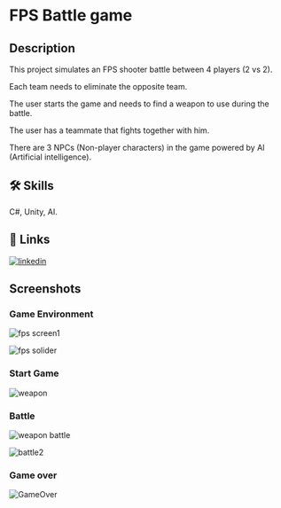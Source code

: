 # FPS Battle game
## Description

This project simulates an FPS shooter battle between 4 players (2 vs 2).

Each team needs to eliminate the opposite team.

The user starts the game and needs to find a weapon to use during the battle.

The user has a teammate that fights together with him.

There are 3 NPCs (Non-player characters) in the game powered by AI (Artificial intelligence).



## 🛠 Skills
C#, Unity, AI.

## 🔗 Links
[![linkedin](https://img.shields.io/badge/linkedin-0A66C2?style=for-the-badge&logo=linkedin&logoColor=white)](https://www.linkedin.com/in/yarin-getter/)

## Screenshots
### Game Environment
![fps screen1](https://user-images.githubusercontent.com/74246091/198892752-ccd4e2e1-816a-4d4d-8e4a-26092da373c7.png)

![fps solider](https://user-images.githubusercontent.com/74246091/198892755-7362d6b2-88b0-4293-932d-e151aee143b4.png)

### Start Game
![weapon](https://user-images.githubusercontent.com/74246091/198892756-b6857bc1-2e0f-4b11-a8db-85d6ab05181b.png)

### Battle
![weapon battle](https://user-images.githubusercontent.com/74246091/198892762-0c62155b-2cfd-4b9a-8c85-368aab8a806c.png)

![battle2](https://user-images.githubusercontent.com/74246091/198892763-cb3da605-d92b-48e4-beb5-8f0e1255f8c2.png)

### Game over
![GameOver](https://user-images.githubusercontent.com/74246091/198892750-7dac2c4a-0ff5-4045-b93f-6d359e6ab452.png)


